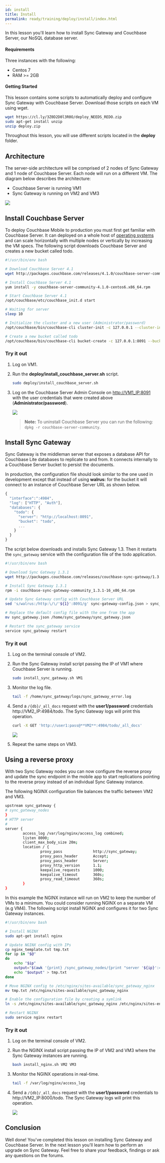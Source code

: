 ```yaml
---
id: install
title: Install
permalink: ready/training/deploy/install/index.html
---
```


In this lesson you'll learn how to install Sync Gateway and Couchbase Server, our NoSQL database server.

[//]: # "COMMON ACROSS LESSONS"

#### Requirements

Three instances with the following:

- Centos 7
- RAM >= 2GB

#### Getting Started

This lesson contains some scripts to automatically deploy and configure Sync Gateway with Couchbase Server. Download those scripts on each VM using wget.

```bash
wget https://cl.ly/3Z0D2D0l3R0O/deploy_NEEDS_REDO.zip
sudo apt-get install unzip
unzip deploy.zip
```

Throughout this lesson, you will use different scripts located in the **deploy** folder.

[//]: # "COMMON ACROSS LESSONS"

## Architecture

The server-side architecture will be comprised of 2 nodes of Sync Gateway and 1 node of Couchbase Server. Each node will run on a different VM. The diagram below describes the architecture:

- Couchbase Server is running VM1
- Sync Gateway is running on VM2 and VM3

![](img/image74.png)

## Install Couchbase Server

To deploy Couchbase Mobile to production you must first get familiar with Couchbase Server. It can deployed on a whole host of [operating systems](http://www.couchbase.com/nosql-databases/downloads) and can scale horizontally with multiple nodes or vertically by increasing the VM specs. The following script downloads Couchbase Server and creates a new bucket called todo.

```bash
#!/usr/bin/env bash

# Download Couchbase Server 4.1
wget http://packages.couchbase.com/releases/4.1.0/couchbase-server-community-4.1.0-centos6.x86_64.rpm

# Install Couchbase Server 4.1
yum install -y couchbase-server-community-4.1.0-centos6.x86_64.rpm

# Start Couchbase Server 4.1
/opt/couchbase/etc/couchbase_init.d start

# Waiting for server
sleep 10

# Initialize the cluster and a new user (Administrator/password)
/opt/couchbase/bin/couchbase-cli cluster-init -c 127.0.0.1 --cluster-init-username=Administrator --cluster-init-password=password --cluster-init-ramsize=600 -u admin -p password

# Create a new bucket called todo
/opt/couchbase/bin/couchbase-cli bucket-create -c 127.0.0.1:8091 --bucket=todo --bucket-type=couchbase --bucket-port=11211 --bucket-ramsize=600 --bucket-replica=1 -u Administrator -p password
```

### Try it out

1. Log on VM1.
2. Run the **deploy/install\_couchbase\_server.sh** script.

    ```bash
    sudo deploy/install_couchbase_server.sh
    ```

3. Log on the Couchbase Server Admin Console on [http://VM1_IP:8091](http://VM1_IP:8091) with the user credentials that were created above (**Administrator/password**).

    <img src="https://cl.ly/2v400A2s0I2v/image68.gif" class="center-image" />

    > **Note:** To uninstall Couchbase Server you can run the following: `dpkg -r couchbase-server-community`.

## Install Sync Gateway

Sync Gateway is the middleman server that exposes a database API for Couchbase Lite databases to replicate to and from. It connects internally to a Couchbase Server bucket to persist the documents.

In production, the configuration file should look similar to the one used in development except that instead of using **walrus:** for the bucket it will connect to an instance of Couchbase Server URL as shown below.

```javascript
{
  "interface":":4984",
  "log": ["HTTP", "Auth"],
  "databases": {
    "todo": {
      "server": "http://localhost:8091",
      "bucket": "todo",
      ...
    }
  }
}
```

The script below downloads and installs Sync Gateway 1.3. Then it restarts the `sync_gateway` service with the configuration file of the todo application.

```bash
#!/usr/bin/env bash

# Download Sync Gateway 1.3.1
wget http://packages.couchbase.com/releases/couchbase-sync-gateway/1.3.1/couchbase-sync-gateway-community_1.3.1-16_x86_64.rpm

# Install Sync Gateway 1.3.1
rpm -i couchbase-sync-gateway-community_1.3.1-16_x86_64.rpm

# Update Sync Gateway config with Couchbase Server URL
sed 's/walrus:/http:\/\/'${1}':8091/g' sync-gateway-config.json > sync_gateway.json

# Replace the default config file with the one from the app
mv sync_gateway.json /home/sync_gateway/sync_gateway.json

# Restart the sync_gateway service
service sync_gateway restart
```

### Try it out 

1. Log on the terminal console of VM2.
2. Run the Sync Gateway install script passing the IP of VM1 where Couchbase Server is running.

    ```bash
    sudo install_sync_gateway.sh VM1
    ```

3. Monitor the log file.

    ```bash
    tail -f /home/sync_gateway/logs/sync_gateway_error.log
    ```

4. Send a `/{db}/_all_docs` request with the **user1/password** credentials http://VM2_IP:4984/todo. The Sync Gateway logs will print this operation.

    ```bash
    curl -X GET 'http://user1:pass@**VM2**:4984/todo/_all_docs'
    ```

    ![](https://cl.ly/1j1q3p333D47/image75.gif)

5. Repeat the same steps on VM3.

## Using a reverse proxy

With two Sync Gateway nodes you can now configure the reverse proxy and update the sync endpoint in the mobile app to start replications pointing to the reverse proxy instead of an individual Sync Gateway instance.

The following NGINX configuration file balances the traffic between VM2 and VM3.

```bash
upstream sync_gateway {
# sync_gateway_nodes
}
# HTTP server
#
server {
		access_log /var/log/nginx/access_log combined;
		listen 8000;
		client_max_body_size 20m;
		location / {
				proxy_pass              http://sync_gateway;
				proxy_pass_header       Accept;
				proxy_pass_header       Server;
				proxy_http_version      1.1;
				keepalive_requests      1000;
				keepalive_timeout       360s;
				proxy_read_timeout      360s;
		}
}
```

In this example the NGINX instance will run on VM2 to keep the number of VMs to a minimum. You could consider running NGINX on a separate VM (e.g VM4). The following script install NGINX and configures it for two Sync Gateway instances.

```bash
#!/usr/bin/env bash

# Install NGINX
sudo apt-get install nginx

# Update NGINX config with IPs
cp nginx_template.txt tmp.txt
for ip in "$@"
do
	echo "$ip"
	output="$(awk '{print} /sync_gateway_nodes/{print "server '${ip}':4984;"}' tmp.txt)"
	echo "$output" > tmp.txt
done

# Move NGINX config to /etc/nginx/sites-available/sync_gateway_nginx
mv tmp.txt /etc/nginx/sites-available/sync_gateway_nginx

# Enable the configuration file by creating a symlink
ln -s /etc/nginx/sites-available/sync_gateway_nginx /etc/nginx/sites-enabled/sync_gateway_nginx

# Restart NGINX
sudo service nginx restart
```

### Try it out

1. Log on the terminal console of VM2.
2. Run the NGINX install script passing the IP of VM2 and VM3 where the Sync Gateway instances are running.

    ```bash
    bash install_nginx.sh VM2 VM3
    ```

3. Monitor the NGINX operations in real-time.

    ```bash
    tail -f /var/log/nginx/access_log
    ```

4. Send a `/{db}/_all_docs` request with the **user1/password** credentials to http://VM2_IP:8000/todo. The Sync Gateway logs will print this operation.

    ![](https://cl.ly/392N2E2K0J0T/image76.gif)

## Conclusion

Well done! You've completed this lesson on installing Sync Gateway and Couchbase Server. In the next lesson you'll learn how to perform an upgrade on Sync Gateway. Feel free to share your feedback, findings or ask any questions on the forums.